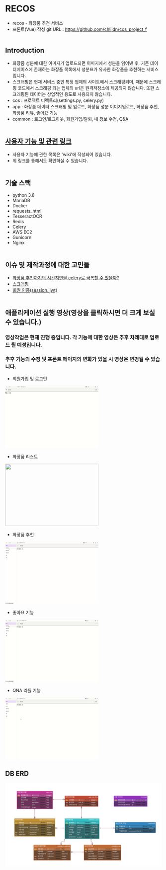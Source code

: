 # RECOS

- recos - 화장품 추천 서비스
- 프론트(Vue) 작성 git URL : https://github.com/chljidn/cos_project_f
 <br><br>

## Introduction
- 화장품 성분에 대한 이미지가 업로드되면 이미지에서 성분을 읽어낸 후, 기존 데이터베이스에 존재하는 화장품 목록에서 성분표가 유사한 화장품을 추천하는 서비스 입니다.
- 스크래핑은 현재 서비스 중인 특정 업체의 사이트에서 스크래핑되며, 때문에 스크래핑 코드에서 스크래핑 되는 업체의 url은 원격저장소에 제공되지 않습니다. 또한 스크래핑된 데이터는 상업적인 용도로 사용되지 않습니다.
- cos : 프로젝트 디렉토리(settings.py, celery.py)
- app : 화장품 데이터 스크래핑 및 업로드, 화장품 성분 이미지업로드, 화장품 추천, 화장품 리뷰, 좋아요 기능
- common : 로그인/로그아웃, 회원가입/탈퇴, 내 정보 수정, Q&A
 <br><br>
 
## [사용자 기능 및 관련 링크](https://github.com/chljidn/docker/wiki)
- 사용자 기능에 관한 목록은 'wiki'에 작성되어 있습니다.
- 위 링크를 통해서도 확인하실 수 있습니다.
 <br><br>
 
## 기술 스택
- python 3.8
- MariaDB
- Docker
- requests_html
- TesseractOCR
- Redis
- Celery
- AWS EC2
- Gunicorn
- Nginx
 <br><br>
 
## 이슈 및 제작과정에 대한 고민들
- [화장품 추천까지의 시간지연을 celery로 극복할 수 있을까?](https://chljidn-django.tistory.com/7)
- [스크래핑](https://chljidn-django.tistory.com/8)
- [회원 인증(session, jwt)](https://chljidn-django.tistory.com/9)
 <br><br>
 
## 애플리케이션 실행 영상(영상을 클릭하시면 더 크게 보실 수 있습니다.)
### 영상작업은 현재 진행 중입니다. 각 기능에 대한 영상은 추후 차례대로 업로드 될 예정입니다.
### 추후 기능의 수정 및 프론트 페이지의 변화가 있을 시 영상은 변경될 수 있습니다.

- 회원가입 및 로그인
<img src="https://github.com/chljidn/docker/blob/master/signup_login.gif" width="300px" height="200px" >

- 화장품 리스트
<img src="https://github.com/chljidn/docker/blob/master/cosmetic_list_detail.gif" width="300px" height="200px">

- 화장품 추천
<img src="https://github.com/chljidn/docker/blob/master/recommend_app.gif" width="300px" height="200px">

- 좋아요 기능
<img src="https://github.com/chljidn/docker/blob/master/like_app.gif" width="300px" height="200px">

- QNA 리플 기능
<img src="https://github.com/chljidn/docker/blob/master/qna_app.gif" width="300px" height="200px">

## DB ERD
![](https://github.com/chljidn/docker/blob/master/cos_erd.png)
